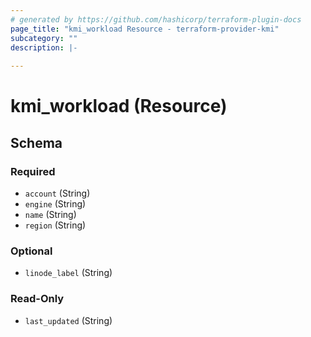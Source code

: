 ```yaml
---
# generated by https://github.com/hashicorp/terraform-plugin-docs
page_title: "kmi_workload Resource - terraform-provider-kmi"
subcategory: ""
description: |-
  
---
```


# kmi_workload (Resource)





<!-- schema generated by tfplugindocs -->
## Schema

### Required

- `account` (String)
- `engine` (String)
- `name` (String)
- `region` (String)

### Optional

- `linode_label` (String)

### Read-Only

- `last_updated` (String)
